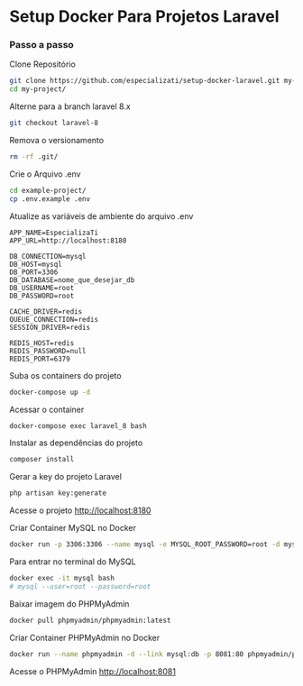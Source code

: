 
# Setup Docker Para Projetos Laravel

### Passo a passo
Clone Repositório
```sh
git clone https://github.com/especializati/setup-docker-laravel.git my-project
cd my-project/
```


Alterne para a branch laravel 8.x
```sh
git checkout laravel-8
```


Remova o versionamento
```sh
rm -rf .git/
```


Crie o Arquivo .env
```sh
cd example-project/
cp .env.example .env
```


Atualize as variáveis de ambiente do arquivo .env
```dosini
APP_NAME=EspecializaTi
APP_URL=http://localhost:8180

DB_CONNECTION=mysql
DB_HOST=mysql
DB_PORT=3306
DB_DATABASE=nome_que_desejar_db
DB_USERNAME=root
DB_PASSWORD=root

CACHE_DRIVER=redis
QUEUE_CONNECTION=redis
SESSION_DRIVER=redis

REDIS_HOST=redis
REDIS_PASSWORD=null
REDIS_PORT=6379
```


Suba os containers do projeto
```sh
docker-compose up -d
```


Acessar o container
```sh
docker-compose exec laravel_8 bash
```


Instalar as dependências do projeto
```sh
composer install
```


Gerar a key do projeto Laravel
```sh
php artisan key:generate
```


Acesse o projeto
[http://localhost:8180](http://localhost:8180)

Criar Container MySQL no Docker
```sh
docker run -p 3306:3306 --name mysql -e MYSQL_ROOT_PASSWORD=root -d mysql:latest
```

Para entrar no terminal do MySQL
```sh
docker exec -it mysql bash
# mysql --user=root --password=root
```

Baixar imagem do PHPMyAdmin
```sh
docker pull phpmyadmin/phpmyadmin:latest
```

Criar Container PHPMyAdmin no Docker
```sh
docker run --name phpmyadmin -d --link mysql:db -p 8081:80 phpmyadmin/phpmyadmin
```

Acesse o PHPMyAdmin
[http://localhost:8081](http://localhost:8081)
